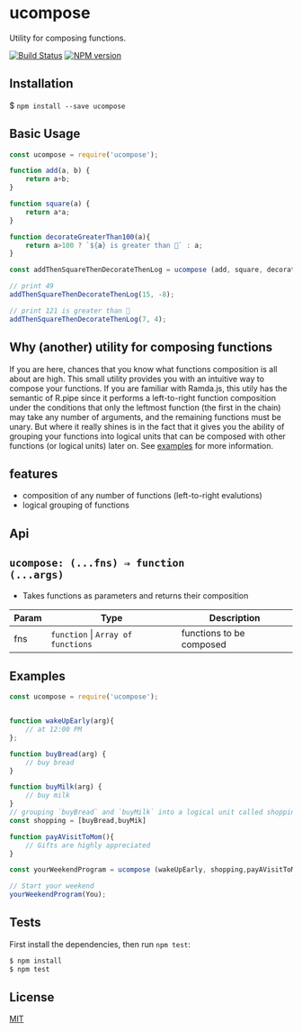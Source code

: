 # ucompose
Utility for composing functions.

[![Build Status](https://travis-ci.org/randowize/ucompose.svg?branch=master)](https://travis-ci.org/randowize/ucompose)
[![NPM version](https://img.shields.io/npm/v/ucompose.svg)](https://www.npmjs.com/package/ucompose)


## Installation
$ `npm install --save ucompose`

## Basic Usage

```js
const ucompose = require('ucompose');

function add(a, b) {
    return a+b;
}

function square(a) {
    return a*a;
}

function decorateGreaterThan100(a){
    return a>100 ? `${a} is greater than 💯` : a;
}

const addThenSquareThenDecorateThenLog = ucompose (add, square, decorateGreaterThan100, console.log);

// print 49
addThenSquareThenDecorateThenLog(15, -8);

// print 121 is greater than 💯
addThenSquareThenDecorateThenLog(7, 4);

```

## Why (another) utility for composing functions

If you are here, chances that you know what functions composition is all about are high. This small utility provides you with an intuitive way to compose your functions. If you are familiar with Ramda.js, this utily has the semantic of R.pipe since it performs a left-to-right function composition under the conditions that only the leftmost function (the first in the chain) may take any number of arguments, and the remaining functions must be unary. But where it really shines is in the fact that it gives you the ability of grouping your functions into logical units that can be composed with other functions (or logical units) later on. See [examples](#examples) for more information.


## features
- composition of any number of functions (left-to-right evalutions)
- logical grouping of functions


## Api

## <code>ucompose: (...fns) ⇒ function (...args)</code>
  - Takes functions as parameters and returns their composition

| Param | Type | Description |
| --- | --- | --- |
| fns | <code>function</code> \| <code>Array of functions</code>| functions  to be composed |


## Examples

```js
const ucompose = require('ucompose');


function wakeUpEarly(arg){
    // at 12:00 PM 
};

function buyBread(arg) {
    // buy bread
}

function buyMilk(arg) {
    // buy milk
}
// grouping `buyBread` and `buyMilk` into a logical unit called shopping
const shopping = [buyBread,buyMik]

function payAVisitToMom(){
    // Gifts are highly appreciated
}

const yourWeekendProgram = ucompose (wakeUpEarly, shopping,payAVisitToMom );

// Start your weekend
yourWeekendProgram(You);
```

## Tests

  First install the dependencies, then run `npm test`:

```bash
$ npm install
$ npm test
```

## License

  [MIT](LICENSE)